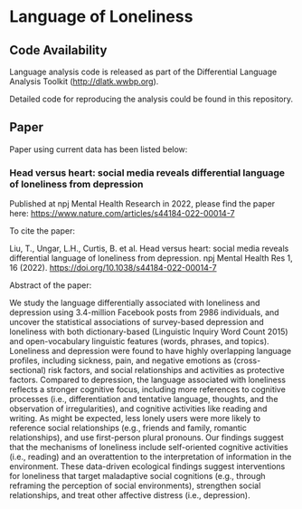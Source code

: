 # Language of Loneliness

## Code Availability

Language analysis code is released as part of the Differential Language Analysis Toolkit (http://dlatk.wwbp.org).

Detailed code for reproducing the analysis could be found in this repository.

## Paper

Paper using current data has been listed below:

### Head versus heart: social media reveals differential language of loneliness from depression

Published at npj Mental Health Research in 2022, please find the paper here: https://www.nature.com/articles/s44184-022-00014-7

To cite the paper:

Liu, T., Ungar, L.H., Curtis, B. et al. Head versus heart: social media reveals differential language of loneliness from depression. npj Mental Health Res 1, 16 (2022). https://doi.org/10.1038/s44184-022-00014-7


Abstract of the paper:

We study the language differentially associated with loneliness and depression using 3.4-million Facebook posts from 2986 individuals, and uncover the statistical associations of survey-based depression and loneliness with both dictionary-based (Linguistic Inquiry Word Count 2015) and open-vocabulary linguistic features (words, phrases, and topics). Loneliness and depression were found to have highly overlapping language profiles, including sickness, pain, and negative emotions as (cross-sectional) risk factors, and social relationships and activities as protective factors. Compared to depression, the language associated with loneliness reflects a stronger cognitive focus, including more references to cognitive processes (i.e., differentiation and tentative language, thoughts, and the observation of irregularities), and cognitive activities like reading and writing. As might be expected, less lonely users were more likely to reference social relationships (e.g., friends and family, romantic relationships), and use first-person plural pronouns. Our findings suggest that the mechanisms of loneliness include self-oriented cognitive activities (i.e., reading) and an overattention to the interpretation of information in the environment. These data-driven ecological findings suggest interventions for loneliness that target maladaptive social cognitions (e.g., through reframing the perception of social environments), strengthen social relationships, and treat other affective distress (i.e., depression).
